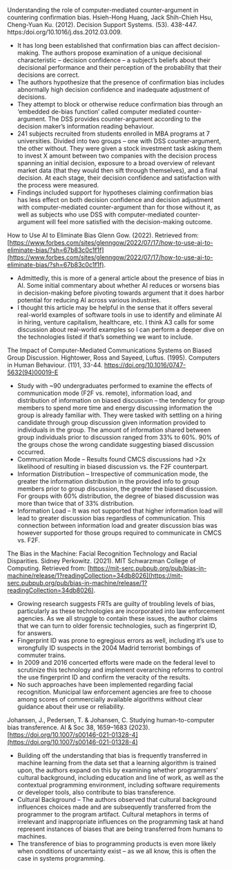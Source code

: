 Understanding the role of computer-mediated counter-argument in countering confirmation bias. Hsieh-Hong Huang, Jack Shih-Chieh Hsu, Cheng-Yuan Ku. (2012). Decision Support Systems. (53). 438-447. https:/doi.org/10.1016/j.dss.2012.03.009. 
- It has long been established that confirmation bias can affect decision-making. The authors propose examination of a unique decisional characteristic – decision confidence – a subject’s beliefs about their decisional performance and their perception of the probability that their decisions are correct.
- The authors hypothesize that the presence of confirmation bias includes abnormally high decision confidence and inadequate adjustment of decisions. 
- They attempt to block or otherwise reduce confirmation bias through an ‘embedded de-bias function’ called computer mediated counter-argument. The DSS provides counter-argument according to the decision maker’s information reading behaviour.
- 241 subjects recruited from students enrolled in MBA programs at 7 universities. Divided into two groups – one with DSS counter-argument, the other without. They were given a stock investment task asking them to invest X amount between two companies with the decision process spanning an initial decision, exposure to a broad overview of relevant market data (that they would then sift through themselves), and a final decision. At each stage, their decision confidence and satisfaction with the process were measured.
- Findings included support for hypotheses claiming confirmation bias has less effect on both decision confidence and decision adjustment with computer-mediated counter-argument than for those without it, as well as subjects who use DSS with computer-mediated counter-argument will feel more satisfied with the decision-making outcome.

How to Use AI to Eliminate Bias Glenn Gow. (2022). Retrieved from: [https://www.forbes.com/sites/glenngow/2022/07/17/how-to-use-ai-to-eliminate-bias/?sh=67b83c0c1f1f](https://www.forbes.com/sites/glenngow/2022/07/17/how-to-use-ai-to-eliminate-bias/?sh=67b83c0c1f1f).

- Admittedly, this is more of a general article about the presence of bias in AI. Some initial commentary about whether AI reduces or worsens bias in decision-making before pivoting towards argument that it does harbor potential for reducing AI across various industries.
- I thought this article may be helpful in the sense that it offers several real-world examples of software tools in use to identify and eliminate AI in hiring, venture capitalism, healthcare, etc. I think A3 calls for some discussion about real-world examples so I can perform a deeper dive on the technologies listed if that’s something we want to include. 

The Impact of Computer-Mediated Communications Systems on Biased Group Discussion. Hightower, Ross and Sayeed, Luftus. (1995). Computers in Human Behaviour. (11)1, 33-44. https://doi.org/10.1016/0747-5632(94)00019-E
- Study with ~90 undergraduates performed to examine the effects of communication mode (F2F vs. remote), information load, and distribution of information on biased discussion – the tendency for group members to spend more time and energy discussing information the group is already familiar with. They were tasked with settling on a hiring candidate through group discussion given information provided to individuals in the group. The amount of information shared between group individuals prior to discussion ranged from 33% to 60%. 90% of the groups chose the wrong candidate suggesting biased discussion occurred.
- Communication Mode – Results found CMCS discussions had >2x likelihood of resulting in biased discussion vs. the F2F counterpart.
- Information Distribution – Irrespective of communication mode, the greater the information distribution in the provided info to group members prior to group discussion, the greater the biased discussion. For groups with 60% distribution, the degree of biased discussion was more than twice that of 33% distribution.
- Information Load – It was not supported that higher information load will lead to greater discussion bias regardless of communication. This connection between information load and greater discussion bias was however supported for those groups required to communicate in CMCS vs. F2F. 

The Bias in the Machine: Facial Recognition Technology and Racial Disparities. Sidney Perkowitz. (2021). MIT Schwarzman College of Computing. Retrieved from: [https://mit-serc.pubpub.org/pub/bias-in-machine/release/1?readingCollection=34db8026](https://mit-serc.pubpub.org/pub/bias-in-machine/release/1?readingCollection=34db8026).
- Growing research suggests FRTs are guilty of troubling levels of bias, particularly as these technologies are incorporated into law enforcement agencies. As we all struggle to contain these issues, the author claims that we can turn to older forensic technologies, such as fingerprint ID, for answers. 
- Fingerprint ID was prone to egregious errors as well, including it’s use to wrongfully ID suspects in the 2004 Madrid terrorist bombings of commuter trains.
- In 2009 and 2016 concerted efforts were made on the federal level to scrutinize this technology and implement overarching reforms to control the use fingerprint ID and confirm the veracity of the results.
- No such approaches have been implemented regarding facial recognition. Municipal law enforcement agencies are free to choose among scores of commercially available algorithms without clear guidance about their use or reliability.

Johansen, J., Pedersen, T. & Johansen, C. Studying human-to-computer bias transference. AI & Soc 38, 1659–1683 (2023). [https://doi.org/10.1007/s00146-021-01328-4](https://doi.org/10.1007/s00146-021-01328-4)
- Building off the understanding that bias is frequently transferred in machine learning from the data set that a learning algorithm is trained upon, the authors expand on this by examining whether programmers’ cultural background, including education and line of work, as well as the contextual programming environment, including software requirements or developer tools, also contribute to bias transference. 
- Cultural Background – The authors observed that cultural background influences choices made and are subsequently transferred from the programmer to the program artifact. Cultural metaphors in terms of irrelevant and inappropriate influences on the programming task at hand represent instances of biases that are being transferred from humans to machines.
- The transference of bias to programming products is even more likely when conditions of uncertainty exist – as we all know, this is often the case in systems programming.